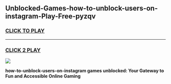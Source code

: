 
## Unblocked-Games-how-to-unblock-users-on-instagram-Play-Free-pyzqv
<h3>
<a href="https://premium76.site?title=how-to-unblock-users-on-instagram&ref=10A">CLICK TO PLAY</a></h3>
<hr>

<h3>
<a href="https://premium76.site?title=how-to-unblock-users-on-instagram&ref=10A">CLICK 2 PLAY</a>
  
</h3>

<a href="https://premium76.site?title=how-to-unblock-users-on-instagram&ref=10A"><img src="https://clearcache.store/games.png"></a>


**how-to-unblock-users-on-instagram games unblocked: Your Gateway to Fun and Accessible Online Gaming**
